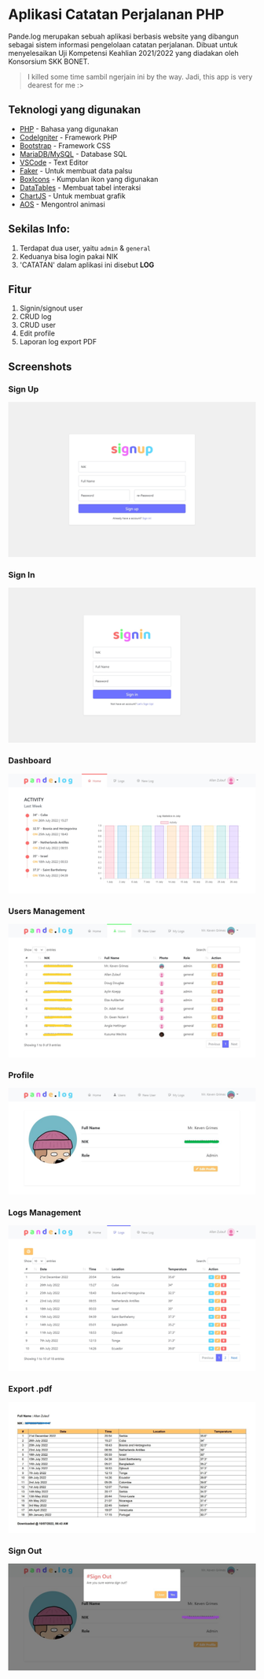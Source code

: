 # Aplikasi Catatan Perjalanan PHP

Pande.log merupakan sebuah aplikasi berbasis website yang dibangun sebagai sistem informasi pengelolaan catatan perjalanan. Dibuat untuk menyelesaikan Uji Kompetensi Keahlian 2021/2022 yang diadakan oleh Konsorsium SKK BONET.

> I killed some time sambil ngerjain ini by the way.
> Jadi, this app is very dearest for me :>

## Teknologi yang digunakan

- [PHP](https://www.php.net/) - Bahasa yang digunakan
- [CodeIgniter](https://codeigniter.com) - Framework PHP
- [Bootstrap](https://getbootstrap.com) - Framework CSS
- [MariaDB/MySQL](https://mariadb.org/) - Database SQL
- [VSCode](https://code.visualstudio.com/) - Text Editor
- [Faker](https://fakerphp.github.io/) - Untuk membuat data palsu
- [BoxIcons](https://boxicons.com/) - Kumpulan ikon yang digunakan
- [DataTables](https://datatables.net/) - Membuat tabel interaksi
- [ChartJS](https://www.chartjs.org/) - Untuk membuat grafik
- [AOS](https://michalsnik.github.io/aos/) - Mengontrol animasi

## Sekilas Info:

1. Terdapat dua user, yaitu `admin` & `general`<br>
2. Keduanya bisa login pakai NIK<br>
3. 'CATATAN' dalam aplikasi ini disebut **LOG**

## Fitur

1. Signin/signout user<br>
2. CRUD log<br>
3. CRUD user<br>
4. Edit profile
5. Laporan log export PDF

## Screenshots

### Sign Up

![signup](./.pict/signup.jpg)

### Sign In

![signin](./.pict/signin.jpg)

### Dashboard

![dashboard](./.pict/dashboard.jpg)

### Users Management

![users](./.pict/users.jpg)

### Profile

![profile](./.pict/profile.jpg)

### Logs Management

![logs](./.pict/logs.jpg)

### Export .pdf

![pdf](./.pict/pdf.jpg)

### Sign Out

![signout](./.pict/signout.jpg)

